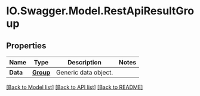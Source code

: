 # IO.Swagger.Model.RestApiResultGroup
## Properties

Name | Type | Description | Notes
------------ | ------------- | ------------- | -------------
**Data** | [**Group**](Group.md) | Generic data object. | 

[[Back to Model list]](../README.md#documentation-for-models) [[Back to API list]](../README.md#documentation-for-api-endpoints) [[Back to README]](../README.md)

